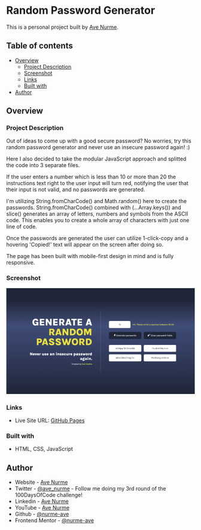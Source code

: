 # Random Password Generator

This is a personal project built by [Ave Nurme](https://www.avenurme.dev).

## Table of contents

- [Overview](#overview)
  - [Project Description](#project-description)
  - [Screenshot](#screenshot)
  - [Links](#links)
  - [Built with](#built-with)
- [Author](#author)

## Overview

### Project Description

Out of ideas to come up with a good secure password? No worries, try this random password generator and never use an insecure password again! :)

Here I also decided to take the modular JavaScript approach and splitted the code into 3 separate files.

If the user enters a number which is less than 10 or more than 20 the instructions text right to the user input will turn red, notifying the user that their input is not valid, and no passwords are generated.

I'm utilizing String.fromCharCode() and Math.random() here to create the passwords. String.fromCharCode() combined with (...Array.keys()) and slice() generates an array of letters, numbers and symbols from the ASCII code. This enables you to create a whole array of characters with just one line of code.

Once the passwords are generated the user can utilize 1-click-copy and a hovering 'Copied!' text will appear on the screen after doing so.

The page has been built with mobile-first design in mind and is fully responsive.

### Screenshot

![Screenshot of my solution](/images/random-password-generator_760.png)

### Links

- Live Site URL: [GitHub Pages](https://nurme-ave.github.io/random-password-generator/)

### Built with

- HTML, CSS, JavaScript

## Author

- Website - [Ave Nurme](https://www.avenurme.dev)
- Twitter - [@ave\_nurme](https://twitter.com/ave_nurme) - Follow me doing my 3rd round of the 100DaysOfCode challenge!
- Linkedin - [Ave Nurme](https://www.linkedin.com/in/ave-nurme)
- YouTube - [Ave Nurme](https://www.youtube.com/channel/UC_kKIEE66Wa5bAxjqoI1A8w/videos)
- Github - [@nurme-ave](https://github.com/nurme-ave)
- Frontend Mentor - [@nurme-ave](https://www.frontendmentor.io/profile/nurme-ave)
